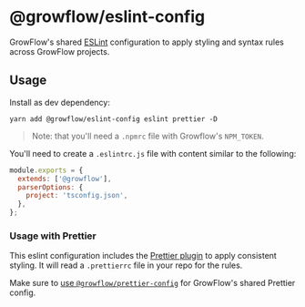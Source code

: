 # @growflow/eslint-config

GrowFlow's shared [ESLint](https://eslint.org/) configuration to apply styling and syntax rules across GrowFlow projects.

## Usage

Install as dev dependency:

```
yarn add @growflow/eslint-config eslint prettier -D
```

> Note: that you'll need a `.npmrc` file with Growflow's `NPM_TOKEN`.

You'll need to create a `.eslintrc.js` file with content similar to the following:

```js
module.exports = {
  extends: ['@growflow'],
  parserOptions: {
    project: 'tsconfig.json',
  },
};
```

### Usage with Prettier

This eslint configuration includes the [Prettier plugin](https://github.com/prettier/eslint-config-prettier) to apply consistent styling. It will read a `.prettierrc` file in your repo for the rules.

Make sure to [use `@growflow/prettier-config`](https://www.npmjs.com/package/@growflow/prettier-config) for GrowFlow's shared Prettier config.
